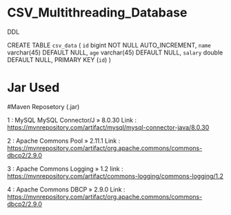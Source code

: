 # CSV_Multithreading_Database

DDL

CREATE TABLE `csv_data` (
  `id` bigint NOT NULL AUTO_INCREMENT,
  `name` varchar(45) DEFAULT NULL,
  `age` varchar(45) DEFAULT NULL,
  `salary` double DEFAULT NULL,
  PRIMARY KEY (`id`)
) 

# Jar Used
#Maven Reposetory (.jar)

1 : MySQL MySQL Connector/J » 8.0.30
Link : https://mvnrepository.com/artifact/mysql/mysql-connector-java/8.0.30

2 : Apache Commons Pool » 2.11.1
Link : https://mvnrepository.com/artifact/org.apache.commons/commons-dbcp2/2.9.0

3 : Apache Commons Logging » 1.2
link : https://mvnrepository.com/artifact/commons-logging/commons-logging/1.2

4 : Apache Commons DBCP » 2.9.0
Link : https://mvnrepository.com/artifact/org.apache.commons/commons-dbcp2/2.9.0
